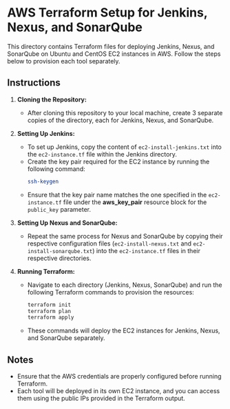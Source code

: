 # AWS Terraform Setup for Jenkins, Nexus, and SonarQube

This directory contains Terraform files for deploying Jenkins, Nexus, and SonarQube on Ubuntu and CentOS EC2 instances in AWS. Follow the steps below to provision each tool separately.

## Instructions

1. **Cloning the Repository:**
   - After cloning this repository to your local machine, create 3 separate copies of the directory, each for Jenkins, Nexus, and SonarQube.

2. **Setting Up Jenkins:**
   - To set up Jenkins, copy the content of `ec2-install-jenkins.txt` into the `ec2-instance.tf` file within the Jenkins directory.
   - Create the key pair required for the EC2 instance by running the following command:
     ```bash
     ssh-keygen
     ```
   - Ensure that the key pair name matches the one specified in the `ec2-instance.tf` file under the **aws_key_pair** resource block for the `public_key` parameter.

3. **Setting Up Nexus and SonarQube:**
   - Repeat the same process for Nexus and SonarQube by copying their respective configuration files (`ec2-install-nexus.txt` and `ec2-install-sonarqube.txt`) into the `ec2-instance.tf` files in their respective directories.
   
4. **Running Terraform:**
   - Navigate to each directory (Jenkins, Nexus, SonarQube) and run the following Terraform commands to provision the resources:
     ```bash
     terraform init
     terraform plan
     terraform apply
     ```

   - These commands will deploy the EC2 instances for Jenkins, Nexus, and SonarQube separately.

## Notes
- Ensure that the AWS credentials are properly configured before running Terraform.
- Each tool will be deployed in its own EC2 instance, and you can access them using the public IPs provided in the Terraform output.

